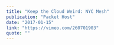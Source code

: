 ```yaml
---
title: "Keep the Cloud Weird: NYC Mesh"
publication: "Packet Host"
date: "2017-01-15"
link: "https://vimeo.com/260701903"
quote: ""
---
```

